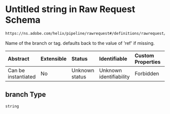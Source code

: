 # Untitled string in Raw Request Schema

```txt
https://ns.adobe.com/helix/pipeline/rawrequest#/definitions/rawrequest/properties/params/properties/branch
```

Name of the branch or tag. defaults back to the value of 'ref' if missing.

| Abstract            | Extensible | Status         | Identifiable            | Custom Properties | Additional Properties | Access Restrictions | Defined In                                                               |
| :------------------ | :--------- | :------------- | :---------------------- | :---------------- | :-------------------- | :------------------ | :----------------------------------------------------------------------- |
| Can be instantiated | No         | Unknown status | Unknown identifiability | Forbidden         | Allowed               | none                | [rawrequest.schema.json*](rawrequest.schema.json "open original schema") |

## branch Type

`string`
